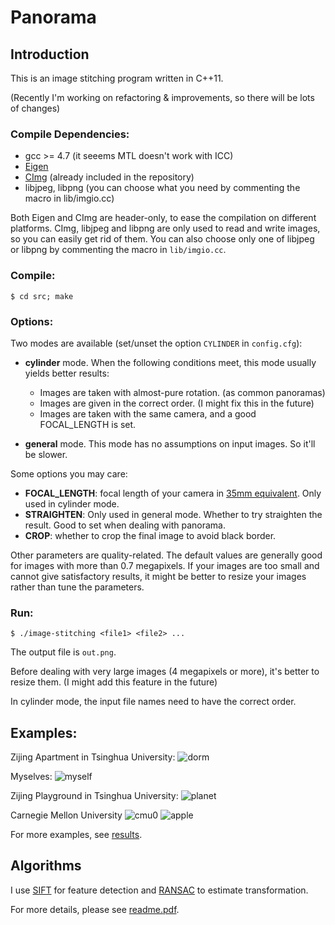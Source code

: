 # Panorama

## Introduction

This is an image stitching program written in C++11.

(Recently I'm working on refactoring & improvements, so there will be lots of changes)

### Compile Dependencies:

* gcc >= 4.7	(it seeems MTL doesn't work with ICC)
* [Eigen](http://eigen.tuxfamily.org/index.php?title=Main_Page)
* [CImg](http://cimg.eu/) (already included in the repository)
* libjpeg, libpng (you can choose what you need by commenting the macro in lib/imgio.cc)

Both Eigen and CImg are header-only, to ease the compilation on different platforms.
CImg, libjpeg and libpng are only used to read and write images, so you can easily get rid of them.
You can also choose only one of libjpeg or libpng by commenting the macro in ``lib/imgio.cc``.

### Compile:
```
$ cd src; make
```

### Options:

Two modes are available (set/unset the option ``CYLINDER`` in ``config.cfg``):
+ __cylinder__ mode. When the following conditions meet, this mode usually yields better results:
	+ Images are taken with almost-pure rotation. (as common panoramas)
	+ Images are given in the correct order. (I might fix this in the future)
	+ Images are taken with the same camera, and a good FOCAL_LENGTH is set.

+ __general__ mode. This mode has no assumptions on input images. So it'll be slower.

Some options you may care:
+ __FOCAL_LENGTH__: focal length of your camera in [35mm equivalent](https://en.wikipedia.org/wiki/35_mm_equivalent_focal_length). Only used in cylinder mode.
+ __STRAIGHTEN__: Only used in general mode. Whether to try straighten the result. Good to set when dealing with panorama.
+ __CROP__: whether to crop the final image to avoid black border.

Other parameters are quality-related.
The default values are generally good for images with more than 0.7 megapixels.
If your images are too small and cannot give satisfactory results,
it might be better to resize your images rather than tune the parameters.

### Run:

```
$ ./image-stitching <file1> <file2> ...
```

The output file is ``out.png``.

Before dealing with very large images (4 megapixels or more), it's better to resize them. (I might add this feature in the future)

In cylinder mode, the input file names need to have the correct order.

## Examples:

Zijing Apartment in Tsinghua University:
![dorm](https://github.com/ppwwyyxx/panorama/raw/master/results/small/apartment.jpg)

Myselves:
![myself](https://github.com/ppwwyyxx/panorama/raw/master/results/small/myself.jpg)

Zijing Playground in Tsinghua University:
![planet](https://github.com/ppwwyyxx/panorama/raw/master/results/small/planet.jpg)

Carnegie Mellon University
![cmu0](https://github.com/ppwwyyxx/panorama/raw/master/results/small/CMU0-all.jpg)
![apple](https://github.com/ppwwyyxx/panorama/raw/master/results/apple.jpg)



For more examples, see [results](https://github.com/ppwwyyxx/panorama/tree/master/results).

## Algorithms
I use [SIFT](http://en.wikipedia.org/wiki/Scale-invariant_feature_transform) for feature detection and [RANSAC](http://en.wikipedia.org/wiki/RANSAC) to estimate transformation.

For more details, please see [readme.pdf](https://github.com/ppwwyyxx/panorama/raw/master/readme.pdf).
